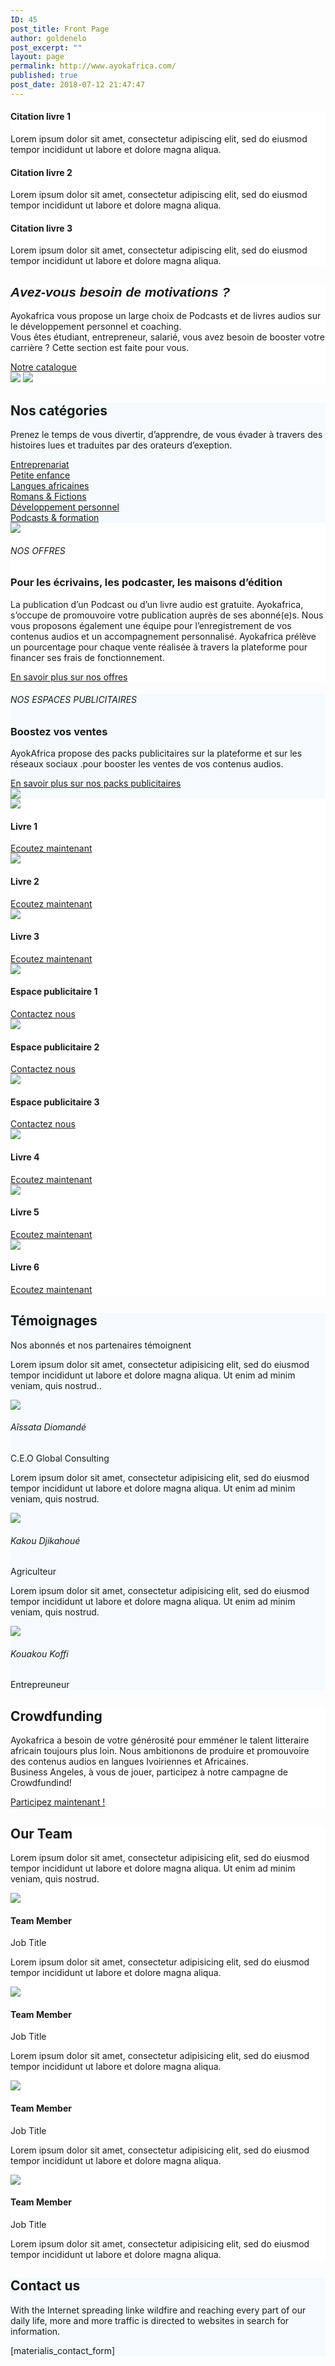 ```yaml
---
ID: 45
post_title: Front Page
author: goldenelo
post_excerpt: ""
layout: page
permalink: http://www.ayokafrica.com/
published: true
post_date: 2018-07-12 21:47:47
---
```

<div data-label="Overlappable" data-id="overlappable--1" data-export-id="overlappable-5-materialis" data-category="overlappable" class="overlappable-5-materialis content-section content-section-spacing-large" data-overlap="true" id="overlappable-1"  style="background-color: rgb(255, 255, 255);"><div class="gridContainer" > <div data-type="row" class="row spaced-cols " ><div class="col-sm-6 col-md-4 " > <div class="card mdc-elevation--z3 row-card" ><div class="row" > <div class="col-sm-fit icon-col" ><i class="color1 icon mdi mdi-book-multiple-variant reverse round big" ></i></div> <div class="col-sm" data-type="column" ><h4 class="color-black" >Citation livre 1</h4> <p class="" >Lorem ipsum dolor sit amet, consectetur adipiscing elit, sed do eiusmod tempor incididunt ut labore et dolore magna aliqua.</p></div> </div></div> </div> <div class="col-sm-6 col-md-4 " > <div class="card mdc-elevation--z3 row-card" > <div class="row" > <div class="col-sm-fit icon-col" > <i class="color1 icon mdi mdi-book-open-page-variant reverse round big" ></i></div> <div class="col-sm" data-type="column" ><h4 class="color-black" >Citation livre 2</h4> <p class="" >Lorem ipsum dolor sit amet, consectetur adipiscing elit, sed do eiusmod tempor incididunt ut labore et dolore magna aliqua.</p></div> </div></div> </div> <div class="col-sm-6 col-md-4 " > <div class="card mdc-elevation--z3 row-card" > <div class="row" > <div class="col-sm-fit icon-col" > <i class="color1 icon mdi mdi-audiobook reverse round big" ></i></div> <div class="col-sm" data-type="column" ><h4 class="color-black" >Citation livre 3</h4> <p class="" >Lorem ipsum dolor sit amet, consectetur adipiscing elit, sed do eiusmod tempor incididunt ut labore et dolore magna aliqua.</p></div> </div></div> </div></div> </div></div><div data-label="About" data-id="about--2" data-export-id="about-4" data-category="about" class="about-4 content-section content-section-spacing-large" id="about-2"  style="background-color: rgb(255, 255, 255);"><div class="gridContainer" > <div class="row middle-sm text-center" ><div class="col-sm-5 space-bottom-xs" data-type="column" >  <h2 class="" ><font face="Playfair Display, sans-serif" ><b ><i >Avez-vous besoin de motivations ?</i></b></font></h2> <p class="" >Ayokafrica vous propose un large choix de Podcasts et de livres audios sur le développement personnel et coaching.<br >Vous êtes étudiant, entrepreneur, salarié, vous avez besoin de booster votre carrière ? Cette section est faite pour vous.</p> <a class="button big color1" href="www.ayokafrica.com/catalogue"  target="_self" data-cp-link="1">Notre catalogue</a></div> <div class="col-sm-7 flexbox center-xs middle-xs image-group-2-img padding-top-bottom" > <img class="img-1 rounded mdc-elevation--z10" data-size="250x200" src="http://www.ayokafrica.com/wp-content/uploads/2018/07/cropped-athlete-1840437_1920-1.jpg" > <img class="img-2 rounded mdc-elevation--z10" data-size="220x170" src="http://www.ayokafrica.com/wp-content/uploads/2018/07/cropped-macbook-2617385_1920-Copie-1.jpg" ></div> </div></div> </div><div data-label="Features" data-id="features--1" data-export-id="features-10-materialis" data-category="features" class="features-10m content-section-spacing-large content-section" id="features-1"  style="background-color: rgb(245, 250, 253);"><div class="gridContainer" > <div class="row" ><div class="section-title-col" data-type="column" > <h2 class="" >Nos catégories</h2> <p class="" >Prenez le temps de vous divertir, d’apprendre, de vous évader à travers des histoires lues et traduites par des orateurs d’exeption.</p></div> </div> <div class="row " > <div class="col-md-10 col-md-offset-1 " > <div class="row space-top spaced-cols content-center-sm" data-type="row" > <div class="col-md-4 col-sm-6 col-sm-offset-0 col-xs-10 col-xs-offset-1" > <div class="card no-radius mdc-elevation--z1 y-move bg-color-white padding-24 bordered" data-type="column" > <i class="mdi icon color1 mdi-chart-areaspline reverse round big" ></i> <a class="link"  href="#" target="_self" data-cp-link="1">Entreprenariat</a></div> </div> <div class="col-md-4 col-sm-6 col-sm-offset-0 col-xs-10 col-xs-offset-1" > <div class="card no-radius mdc-elevation--z1 y-move bg-color-white padding-24 bordered" data-type="column" > <i class="mdi icon color1 mdi-human-child reverse round big" ></i> <a class="link"  href="#" target="_self" data-cp-link="1">Petite enfance</a></div> </div> <div class="col-md-4 col-sm-6 col-sm-offset-0 col-xs-10 col-xs-offset-1" > <div class="card no-radius mdc-elevation--z1 y-move bg-color-white padding-24 bordered" data-type="column" > <i class="mdi icon color1 mdi-apple-keyboard-command reverse round big" ></i> <a class="link"  href="#" target="_self" data-cp-link="1">Langues africaines</a></div> </div> <div class="col-md-4 col-sm-6 col-sm-offset-0 col-xs-10 col-xs-offset-1" > <div class="card no-radius mdc-elevation--z1 y-move bg-color-white padding-24 bordered" data-type="column" > <i class="mdi icon color1 mdi-book-open-page-variant reverse round big" ></i> <a class="link"  href="#" target="_self" data-cp-link="1">Romans &amp; Fictions</a></div> </div> <div class="col-md-4 col-sm-6 col-sm-offset-0 col-xs-10 col-xs-offset-1" > <div class="card no-radius mdc-elevation--z1 y-move bg-color-white padding-24 bordered" data-type="column" > <i class="mdi icon color1 mdi-run-fast reverse round big" ></i> <a class="link"  href="#" target="_self" data-cp-link="1">Développement personnel</a></div> </div> <div class="col-md-4 col-sm-6 col-sm-offset-0 col-xs-10 col-xs-offset-1" > <div class="card no-radius mdc-elevation--z1 y-move bg-color-white padding-24 bordered" data-type="column" > <i class="mdi icon color1 mdi-audiobook reverse round big" ></i> <a class="link"  href="#" target="_self" data-cp-link="1">     Podcasts &amp; formation     </a></div> </div></div> </div></div> </div></div><div data-label="Content" data-id="content--1" data-export-id="content-7-materialis" data-category="content" class="content-7m content-section-spacing-large content-section" id="content-1"  style="background-color: rgb(255, 255, 255);"><div class="gridContainer" > <div class="row middle-sm" ><div class="col-md-6 col-xs-12 col-sm-6 col-padding-small-xs" > <img class="mdc-elevation--z13 img-rounded" src="http://www.ayokafrica.com/wp-content/uploads/2018/07/cropped-70A4F8AADBC74D89844DFAEDF208120F-1.jpg" ></div> <div class="col-md-5 col-md-offset-1 col-xs-12 col-sm-6 content-left-sm col-padding-small-xs" data-type="column" ><h6 class="upper" >NOS OFFRES</h6> <h3 class="space-bottom" >Pour les écrivains, les podcaster, les maisons d’édition</h3> <p class="space-top" >La publication d’un Podcast ou d’un livre audio est gratuite. Ayokafrica, s’occupe de promouvoire votre publication auprès de ses abonné(e)s. Nous vous proposons également une équipe pour l’enregistrement de vos contenus audios et un accompagnement personnalisé. Ayokafrica prélève un pourcentage pour chaque vente réalisée à travers la plateforme pour financer ses frais de fonctionnement.</p> <a href="#" class="button read-more link color1 space-top negative-margin"  target="_self" data-cp-link="1">En savoir plus sur nos offres<i class="mdi mdi-arrow-right-thick" ></i></a></div> </div></div> </div><div data-label="Content" data-id="content--2" data-export-id="content-8-materialis" data-category="content" class="content-8m content-section-spacing-large content-section" id="content-2"  style="background-color: rgb(245, 250, 253);"><div class="gridContainer" > <div class="row middle-sm" ><div class="col-md-5 col-xs-12 col-sm-6 space-bottom-xs" data-type="column" > <h6 class="upper" >NOS ESPACES PUBLICITAIRES</h6> <h3 class="" >Boostez vos ventes</h3> <p class="space-top" >AyokAfrica propose des packs publicitaires sur la plateforme et sur les réseaux sociaux .pour booster les ventes de vos contenus audios.</p> <a href="#" class="button read-more link color1 space-top negative-margin"  target="_self" data-cp-link="1">En savoir plus sur nos packs publicitaires<i class="mdi mdi-arrow-right-thick" ></i></a> </div> <div class="col-md-6 col-md-offset-1 col-xs-12 col-sm-6" > <img class="mdc-elevation--z9 rounded" src="http://www.ayokafrica.com/wp-content/uploads/2018/07/cropped-digital-marketing-1433427_1920-1.jpg" ></div> </div></div> </div><div data-label="Portfolio" data-id="portfolio--1" data-export-id="portfolio-1-materialis" data-category="portfolio" class="portfolio-1-materialis content-section" id="portfolio-1"  style="background-color: rgb(255, 255, 255);"><div > <div class="row text-center" data-type="row" data-fixed="true" ><div class="col-md-4 col-sm-6 col-xs-12 no-gutter-col" > <div class="contentswap-effect" data-hover-fx="portfolio-1" ><div class="initial-image" > <img data-size="600x354" src="http://www.ayokafrica.com/wp-content/uploads/2018/07/cropped-Raharimanana-revenir_0-1.jpg" ></div> <div class="overlay bg-color-black" ></div> <div class="swap-inner col-xs-12" > <div class="row full-height-row middle-xs" > <div class="col-xs-12 text-center white-text" > <h4 class="font-500" >Livre 1</h4> <a class="button color-white" href="#"  target="_self" data-cp-link="1">Ecoutez maintenant</a></div> </div></div> </div></div> <div class="col-md-4 col-sm-6 col-xs-12 no-gutter-col" ><div class="contentswap-effect" data-hover-fx="portfolio-1" > <div class="initial-image" > <img data-size="600x354" src="http://www.ayokafrica.com/wp-content/uploads/2018/07/cropped-carol-beckwith-visages-d-afrique-o-2845822960-0-3.jpg" ></div> <div class="overlay bg-color-black" ></div> <div class="swap-inner col-xs-12" > <div class="row full-height-row middle-xs" > <div class="col-xs-12 text-center white-text" > <h4 class="font-500" >Livre 2</h4> <a class="button color-white" href="#"  target="_self" data-cp-link="1">Ecoutez maintenant</a></div> </div></div> </div></div> <div class="col-md-4 col-sm-6 col-xs-12 no-gutter-col" ><div class="contentswap-effect" data-hover-fx="portfolio-1" > <div class="initial-image" > <img data-size="600x354" src="http://www.ayokafrica.com/wp-content/uploads/2018/07/cropped-003484-2.jpg" ></div> <div class="overlay bg-color-black" ></div> <div class="swap-inner col-xs-12" > <div class="row full-height-row middle-xs" > <div class="col-xs-12 text-center white-text" > <h4 class="font-500" >Livre 3</h4> <a class="button color-white" href="#"  target="_self" data-cp-link="1">Ecoutez maintenant</a></div> </div></div> </div></div> <div class="col-md-4 col-sm-6 col-xs-12 no-gutter-col" ><div class="contentswap-effect" data-hover-fx="portfolio-1" > <div class="initial-image" > <img data-size="600x354" src="http://www.ayokafrica.com/wp-content/plugins/materialis-companion/theme-data/materialis/sections/images/image-4.png" ></div> <div class="overlay bg-color-black" ></div> <div class="swap-inner col-xs-12" > <div class="row full-height-row middle-xs" > <div class="col-xs-12 text-center white-text" > <h4 class="font-500" >Espace publicitaire 1</h4> <a class="button color-white" href="#"  target="_self" data-cp-link="1">Contactez nous</a></div> </div></div> </div></div> <div class="col-md-4 col-sm-6 col-xs-12 no-gutter-col" ><div class="contentswap-effect" data-hover-fx="portfolio-1" > <div class="initial-image" > <img data-size="600x354" src="http://www.ayokafrica.com/wp-content/plugins/materialis-companion/theme-data/materialis/sections/images/image-5.png" ></div> <div class="overlay bg-color-black" ></div> <div class="swap-inner col-xs-12" > <div class="row full-height-row middle-xs" > <div class="col-xs-12 text-center white-text" > <h4 class="font-500" >Espace publicitaire 2</h4> <a class="button color-white" href="#"  target="_self" data-cp-link="1">Contactez nous</a></div> </div></div> </div></div> <div class="col-md-4 col-sm-6 col-xs-12 no-gutter-col" ><div class="contentswap-effect" data-hover-fx="portfolio-1" > <div class="initial-image" > <img data-size="600x354" src="http://www.ayokafrica.com/wp-content/plugins/materialis-companion/theme-data/materialis/sections/images/image-7.png" ></div> <div class="overlay bg-color-black" ></div> <div class="swap-inner col-xs-12" > <div class="row full-height-row middle-xs" > <div class="col-xs-12 text-center white-text" > <h4 class="font-500" >Espace publicitaire 3</h4> <a class="button color-white" href="#"  target="_self" data-cp-link="1">Contactez nous</a></div> </div></div> </div></div> <div class="col-md-4 col-sm-6 col-xs-12 no-gutter-col" ><div class="contentswap-effect" data-hover-fx="portfolio-1" > <div class="initial-image" > <img data-size="600x354" src="http://www.ayokafrica.com/wp-content/uploads/2018/07/cropped-headphones-690685_1920-1.jpg" ></div> <div class="overlay bg-color-black" ></div> <div class="swap-inner col-xs-12" > <div class="row full-height-row middle-xs" > <div class="col-xs-12 text-center white-text" > <h4 class="font-500" >Livre 4</h4> <a class="button color-white" href="#"  target="_self" data-cp-link="1">Ecoutez maintenant</a></div> </div></div> </div></div> <div class="col-md-4 col-sm-6 col-xs-12 no-gutter-col" ><div class="contentswap-effect" data-hover-fx="portfolio-1" > <div class="initial-image" > <img data-size="600x354" src="http://www.ayokafrica.com/wp-content/uploads/2018/07/cropped-music-791187_1920-1.jpg" ></div> <div class="overlay bg-color-black" ></div> <div class="swap-inner col-xs-12" > <div class="row full-height-row middle-xs" > <div class="col-xs-12 text-center white-text" > <h4 class="font-500" >Livre 5</h4> <a class="button color-white" href="#"  target="_self" data-cp-link="1">Ecoutez maintenant</a></div> </div></div> </div></div> <div class="col-md-4 col-sm-6 col-xs-12 no-gutter-col" ><div class="contentswap-effect" data-hover-fx="portfolio-1" > <div class="initial-image" > <img data-size="600x354" src="http://www.ayokafrica.com/wp-content/uploads/2018/07/cropped-afrique_noire-1.jpg" ></div> <div class="overlay bg-color-black" ></div> <div class="swap-inner col-xs-12" > <div class="row full-height-row middle-xs" > <div class="col-xs-12 text-center white-text" > <h4 class="font-500" >Livre 6</h4> <a class="button color-white" href="#"  target="_self" data-cp-link="1">Ecoutez maintenant</a></div> </div></div> </div></div> </div></div> </div><div data-label="Testimonials" data-id="testimonials--1" data-export-id="testimonials-1-materialis" data-category="testimonials" class="testimonials-1m content-section content-section-spacing" id="testimonials-1"  style="background-color: rgb(245, 250, 253);"><div class="gridContainer" > <div class="row space-bottom-small" ><div data-type="column" class="section-title-col" > <h2 class="" >Témoignages</h2><p class="lead" >Nos abonnés et nos partenaires témoignent</p> </div> </div> <div class="row spaced-cols content-left-sm" data-type="row" > <div class="col-xs-12 col-sm-4 col-md-4" > <div class="card mdc-elevation--z3 small-padding no-border" > <div class="row space-bottom-small" > <div class="testimonial-body col-xs-12" data-type="column" > <p class="" >Lorem ipsum dolor sit amet, consectetur adipisicing elit, sed do eiusmod tempor incididunt ut labore et dolore magna aliqua. Ut enim ad minim veniam, quis nostrud..</p></div> </div> <div class="row middle-xs f-align" > <div class="col-xs-fit col-sm-12 col-md-fit space-bottom-image" > <img data-fixed-elevation="true" class="round image-70 mdc-elevation--z3" src="http://www.ayokafrica.com/wp-content/uploads/2018/07/cropped-cropped-AyokaAfrika-cover-100x100.jpg" ></div> <div class="col-xs-fit col-sm-12 col-md-fit info no-padding-left" data-type="column" ><h6 class="font-700" >Aîssata Diomandé</h6> <p class="small font-300" >C.E.O Global Consulting</p></div> </div></div> </div> <div class="col-xs-12 col-sm-4 col-md-4" > <div class="card mdc-elevation--z3 small-padding no-border" > <div class="row space-bottom-small" > <div class="testimonial-body col-xs-12" data-type="column" > <p class="" >Lorem ipsum dolor sit amet, consectetur adipisicing elit, sed do eiusmod tempor incididunt ut labore et dolore magna aliqua. Ut enim ad minim veniam, quis nostrud.</p></div> </div> <div class="row middle-xs f-align" > <div class="col-xs-fit col-sm-12 col-md-fit space-bottom-image" > <img data-fixed-elevation="true" class="round image-70 mdc-elevation--z3" src="http://www.ayokafrica.com/wp-content/uploads/2018/07/cropped-WhatsApp-Image-2018-07-20-at-14.40.37.jpeg" ></div> <div class="col-xs-fit col-sm-12 col-md-fit info no-padding-left" data-type="column" ><h6 class="font-700" >Kakou Djikahoué</h6> <p class="small font-300" >Agriculteur&nbsp;</p></div> </div></div> </div> <div class="col-xs-12 col-sm-4 col-md-4" > <div class="card mdc-elevation--z3 small-padding no-border" > <div class="row space-bottom-small" > <div class="testimonial-body col-xs-12" data-type="column" > <p class="" >Lorem ipsum dolor sit amet, consectetur adipisicing elit, sed do eiusmod tempor incididunt ut labore et dolore magna aliqua. Ut enim ad minim veniam, quis nostrud.</p></div> </div> <div class="row middle-xs f-align" > <div class="col-xs-fit col-sm-12 col-md-fit space-bottom-image" > <img data-fixed-elevation="true" class="round image-70 mdc-elevation--z3" src="http://www.ayokafrica.com/wp-content/uploads/2018/07/cropped-uti-nwachukwu-Nigeria-top-africains-les-plus-beaux-kabibi-magazine.jpg" ></div> <div class="col-xs-fit col-sm-12 col-md-fit info no-padding-left" data-type="column" ><h6 class="font-700" >Kouakou Koffi</h6> <p class="small font-300" >Entrepreuneur</p></div> </div></div> </div></div> </div></div><div data-label="Cta" data-id="cta--1" data-export-id="cta-1-materialis" data-category="cta" class="content-relative content-section content-section-spacing-large cta-1-materialis section-title-col-white-text" id="cta-1" data-parallax-depth="20" data-ovid="1"  style="background-color: rgb(255, 255, 255); background-image: url(&quot;http://www.ayokafrica.com/wp-content/uploads/2018/07/headphones-338492_1920.jpg&quot;); background-size: cover; background-position: center top;"><div class="" > <div class="row text-center col-sm-padding-medium" ><div class="col-md-6 col-md-offset-3 col-xs-10 col-xs-offset-1 card mdc-elevation--z3 box-padding-lr-small" > <div data-type="column" class="" ><h2 class="" >Crowdfunding</h2> <p class="" >Ayokafrica a besoin de votre générosité pour emméner le talent litteraire africain toujours plus loin. Nous ambitionons de produire et promouvoire des contenus audios en langues Ivoiriennes et Africaines.<br >Business Angeles, à vous de jouer, participez à notre campagne de Crowdfundind!</p> <a class="button big color1 mdc-elevation--z1 mdc-ripple-upgraded"  href="#" target="_self" data-cp-link="1">Participez maintenant !</a></div> </div></div> </div></div><div data-label="Team" data-id="team--1" data-export-id="team-8-materialis" data-category="team" class="team-8m content-section content-section-spacing-large" id="team-1"  style="background-color: rgb(255, 255, 255);"><div class="gridContainer" > <div class="row space-bottom" ><div class="section-title-col" data-type="column" > <h2 class="" >Our Team</h2> <p class="lead" >Lorem ipsum dolor sit amet, consectetur adipisicing elit, sed do eiusmod tempor incididunt ut labore et dolore magna aliqua. Ut enim ad minim veniam, quis nostrud.</p></div> </div> <div class="row spaced-cols content-left-sm" data-type="row" > <div class="col-sm-12 col-md-6" > <div class="row" > <div class="col-sm-6 col-md-6" > <div class="card mdc-elevation--z3 no-radius image-holder" > <img class="face no-margin-bottom" src="http://www.ayokafrica.com/wp-content/plugins/materialis-companion/theme-data/materialis/sections/images/team-4.jpg" ></div> </div> <div class="col-sm-6 col-md-6" > <div data-type="column" class="description-container use-section-text-color" > <h4 class="no-margin-bottom" >Team Member</h4> <p class="font-300" >Job Title</p> <p class="" >Lorem ipsum dolor sit amet, consectetur adipisicing elit, sed do eiusmod tempor incididunt ut labore et dolore magna aliqua.</p> <div class="social-icons-group col-no-padding" data-type="group" > <a href="#" ><i class="mdi mdi-facebook social-icon" ></i></a> <a href="#" ><i class="mdi mdi-twitter social-icon" ></i></a> <a href="#" ><i class="mdi mdi-instagram social-icon" ></i></a> <a href="#" ><i class="mdi mdi-rss social-icon" ></i></a></div> </div></div> </div></div> <div class="col-sm-12 col-md-6" ><div class="row" > <div class="col-sm-6 col-md-6" ><div class="card mdc-elevation--z3 no-radius image-holder" > <img class="face no-margin-bottom" src="http://www.ayokafrica.com/wp-content/plugins/materialis-companion/theme-data/materialis/sections/images/team-2.jpg" ></div> </div> <div class="col-sm-6 col-md-6" > <div data-type="column" class="description-container use-section-text-color" > <h4 class="no-margin-bottom" >Team Member</h4> <p class="font-300" >Job Title</p> <p class="" >Lorem ipsum dolor sit amet, consectetur adipisicing elit, sed do eiusmod tempor incididunt ut labore et dolore magna aliqua.</p> <div class="social-icons-group col-no-padding" data-type="group" > <a href="#" ><i class="mdi mdi-facebook social-icon" ></i></a> <a href="#" ><i class="mdi mdi-twitter social-icon" ></i></a> <a href="#" ><i class="mdi mdi-instagram social-icon" ></i></a> <a href="#" ><i class="mdi mdi-rss social-icon" ></i></a></div> </div></div> </div></div> <div class="col-sm-12 col-md-6" ><div class="row" > <div class="col-sm-6 col-md-6" ><div class="card mdc-elevation--z3 no-radius image-holder" > <img class="face no-margin-bottom" src="http://www.ayokafrica.com/wp-content/plugins/materialis-companion/theme-data/materialis/sections/images/team-6.jpg" ></div> </div> <div class="col-sm-6 col-md-6" > <div data-type="column" class="description-container use-section-text-color" > <h4 class="no-margin-bottom" >Team Member</h4> <p class="font-300" >Job Title</p> <p class="" >Lorem ipsum dolor sit amet, consectetur adipisicing elit, sed do eiusmod tempor incididunt ut labore et dolore magna aliqua.</p> <div class="social-icons-group col-no-padding" data-type="group" > <a href="#" ><i class="mdi mdi-facebook social-icon" ></i></a> <a href="#" ><i class="mdi mdi-twitter social-icon" ></i></a> <a href="#" ><i class="mdi mdi-instagram social-icon" ></i></a> <a href="#" ><i class="mdi mdi-rss social-icon" ></i></a></div> </div></div> </div></div> <div class="col-sm-12 col-md-6" ><div class="row" > <div class="col-sm-6 col-md-6" ><div class="card mdc-elevation--z3 no-radius image-holder" > <img class="face no-margin-bottom" src="http://www.ayokafrica.com/wp-content/plugins/materialis-companion/theme-data/materialis/sections/images/team-8.jpg" ></div> </div> <div class="col-sm-6 col-md-6" > <div data-type="column" class="description-container use-section-text-color" > <h4 class="no-margin-bottom" >Team Member</h4> <p class="font-300" >Job Title</p> <p class="" >Lorem ipsum dolor sit amet, consectetur adipisicing elit, sed do eiusmod tempor incididunt ut labore et dolore magna aliqua.</p> <div class="social-icons-group col-no-padding" data-type="group" > <a href="#" ><i class="mdi mdi-facebook social-icon" ></i></a> <a href="#" ><i class="mdi mdi-twitter social-icon" ></i></a> <a href="#" ><i class="mdi mdi-instagram social-icon" ></i></a> <a href="#" ><i class="mdi mdi-rss social-icon" ></i></a></div> </div></div> </div></div> </div></div> </div><div data-label="Contact" data-id="contact--1" data-export-id="contact-1" data-category="contact" class="contact-1 content-section content-section-spacing-large content-relative white-text" data-parallax-depth="20" id="contact-1"  style="background-color: rgb(245, 250, 253);"><div class="gridContainer" > <div class="row text-center" ><div class="section-title-col" data-type="column" > <h2 class="" >Contact us</h2> <p class="lead" >With the Internet spreading linke wildfire and reaching every part of our daily life, more and more traffic is directed to websites in search for information.</p></div> </div> <div class="row text-center" > <div class="col-xs-12 col-sm-8 col-sm-offset-2 contact-form-wrapper inline-info" > <div class="card mdc-elevation--z3 col-padding-top" > <div class="dark-text" data-content-shortcode="materialis_contact_form" data-editable="true" >[materialis_contact_form]</div></div> </div></div> </div></div>